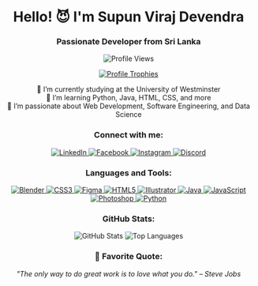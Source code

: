 <h1 align="center">Hello! 😈 I'm Supun Viraj Devendra</h1>
<h3 align="center">Passionate Developer from Sri Lanka</h3>

<p align="center">
  <img src="https://komarev.com/ghpvc/?username=supunvirajdevendra&label=Profile%20views&color=007acc&style=flat" alt="Profile Views" />
</p>

<p align="center">
  <a href="https://github.com/ryo-ma/github-profile-trophy">
    <img src="https://github-profile-trophy.vercel.app/?username=supunvirajdevendra" alt="Profile Trophies" />
  </a>
</p>
<p align="center">
  🔭 I’m currently studying at the University of Westminster<br>
  🌱 I’m learning Python, Java, HTML, CSS, and more<br>
  🚀 I’m passionate about Web Development, Software Engineering, and Data Science<br>
</p>

<h3 align="center">Connect with me:</h3>
<p align="center">
  <a href="https://www.linkedin.com/in/supunvirajdevendra/" target="_blank">
    <img src="https://img.shields.io/badge/LinkedIn-%230077B5.svg?&style=for-the-badge&logo=linkedin&logoColor=white" alt="LinkedIn" />
  </a>
  <a href="https://fb.com/supun.v.devendra" target="_blank">
    <img src="https://img.shields.io/badge/Facebook-%231877F2.svg?&style=for-the-badge&logo=facebook&logoColor=white" alt="Facebook" />
  </a>
  <a href="https://instagram.com/supun.v.devendra" target="_blank">
    <img src="https://img.shields.io/badge/Instagram-%23E4405F.svg?&style=for-the-badge&logo=instagram&logoColor=white" alt="Instagram" />
  </a>
  <a href="https://discord.gg/deva2598" target="_blank">
    <img src="https://img.shields.io/badge/Discord-%237289DA.svg?&style=for-the-badge&logo=discord&logoColor=white" alt="Discord" />
  </a>
</p>

<h3 align="center">Languages and Tools:</h3>
<p align="center">
  <a href="https://www.blender.org/" target="_blank">
    <img src="https://img.shields.io/badge/Blender-%23F5792A.svg?&style=for-the-badge&logo=blender&logoColor=white" alt="Blender" />
  </a>
  <a href="https://www.w3schools.com/css/" target="_blank">
    <img src="https://img.shields.io/badge/CSS-%231572B6.svg?&style=for-the-badge&logo=css3&logoColor=white" alt="CSS3" />
  </a>
  <a href="https://www.figma.com/" target="_blank">
    <img src="https://img.shields.io/badge/Figma-%232F2F2F.svg?&style=for-the-badge&logo=figma&logoColor=white" alt="Figma" />
  </a>
  <a href="https://www.w3.org/html/" target="_blank">
    <img src="https://img.shields.io/badge/HTML-%23E34F26.svg?&style=for-the-badge&logo=html5&logoColor=white" alt="HTML5" />
  </a>
  <a href="https://www.adobe.com/in/products/illustrator.html" target="_blank">
    <img src="https://img.shields.io/badge/Illustrator-%23FF9A00.svg?&style=for-the-badge&logo=adobeillustrator&logoColor=white" alt="Illustrator" />
  </a>
  <a href="https://www.java.com" target="_blank">
    <img src="https://img.shields.io/badge/Java-%23F7DF1C.svg?&style=for-the-badge&logo=java&logoColor=black" alt="Java" />
  </a>
  <a href="https://developer.mozilla.org/en-US/docs/Web/JavaScript" target="_blank">
    <img src="https://img.shields.io/badge/JavaScript-%23F7E018.svg?&style=for-the-badge&logo=javascript&logoColor=black" alt="JavaScript" />
  </a>
  <a href="https://www.photoshop.com/en" target="_blank">
    <img src="https://img.shields.io/badge/Photoshop-%23A9A9A9.svg?&style=for-the-badge&logo=adobephotoshop&logoColor=white" alt="Photoshop" />
  </a>
  <a href="https://www.python.org" target="_blank">
    <img src="https://img.shields.io/badge/Python-%23FFD43B.svg?&style=for-the-badge&logo=python&logoColor=blue" alt="Python" />
  </a>
</p>


<h3 align="center">GitHub Stats:</h3>
<p align="center">
  <img src="https://github-readme-stats.vercel.app/api?username=supunvirajdevendra&show_icons=true&hide_title=true&hide_border=true&bg_color=F7F7F7&text_color=000000" alt="GitHub Stats" />
  <img src="https://github-readme-stats.vercel.app/api/top-langs?username=supunvirajdevendra&show_icons=true&hide_title=true&hide_border=true&bg_color=F7F7F7&text_color=000000&layout=compact" alt="Top Languages" />
</p>

<h3 align="center">📖 Favorite Quote:</h3>
<p align="center">
  <i>"The only way to do great work is to love what you do." – Steve Jobs</i>
</p>
